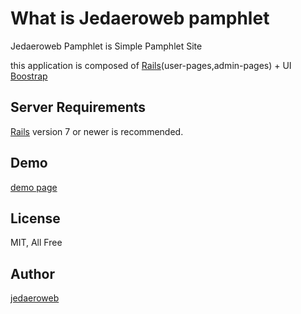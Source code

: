 # What is Jedaeroweb pamphlet

Jedaeroweb Pamphlet is Simple Pamphlet Site

this application is composed of [Rails](http://rubyonrails.org/)(user-pages,admin-pages) + UI [Boostrap](http://getbootstrap.com)

## Server Requirements

[Rails](http://rubyonrails.org/) version 7 or newer is recommended.

## Demo
[demo page](https://pamphlet.jedaeroweb.co.kr)

## License

MIT, All Free

## Author

[jedaeroweb](https://www.jedaeroweb.co.kr)
